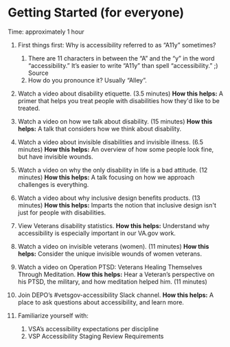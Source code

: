 # Getting Started (for everyone)

Time: approximately 1 hour

1. First things first: Why is accessibility referred to as “A11y” sometimes?
    1. There are 11 characters in between the “A” and the “y” in the word “accessibility.” It’s easier to write “A11y” than spell “accessibility.” ;) Source
    1. How do you pronounce it? Usually “Alley”. 

1. Watch a video about disability etiquette. (3.5 minutes)
    **How this helps:** A primer that helps you treat people with disabilities how they'd like to be treated. 

1. Watch a video on how we talk about disability. (15 minutes)
    **How this helps:** A talk that considers how we think about disability. 

1. Watch a video about invisible disabilities and invisible illness. (6.5 minutes)
    **How this helps:** An overview of how some people look fine, but have invisible wounds.

1. Watch a video on why the only disability in life is a bad attitude. (12 minutes)
    **How this helps:** A talk focusing on how we approach challenges is everything. 

1. Watch a video about why inclusive design benefits products. (13 minutes)
    **How this helps:** Imparts the notion that inclusive design isn't just for people with disabilities.

1. View Veterans disability statistics.
    **How this helps:** Understand why accessibility is especially important in our VA.gov work.

1. Watch a video on invisible veterans (women). (11 minutes)
    **How this helps:** Consider the unique invisible wounds of women veterans.

1. Watch a video on Operation PTSD: Veterans Healing Themselves Through Meditation.
    **How this helps:** Hear a Veteran’s perspective on his PTSD, the military, and how meditation helped him. (11 minutes)

1. Join DEPO’s #vetsgov-accessibility Slack channel. 
    **How this helps:** A place to ask questions about accessibility, and learn more.

1. Familiarize yourself with:
    1. VSA’s accessibility expectations per discipline 
    1. VSP Accessibility Staging Review Requirements

